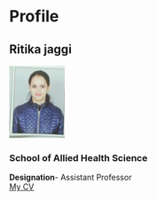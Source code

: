 # Profile
## Ritika jaggi
![faculty picture](/ritika_data/IMG20180605090131%5B1%5D.jpeg)
### School of Allied Health Science  
**Designation**- Assistant Professor  
[My CV](https://docs.google.com/document/d/1_T7n7iGEH100EXq3rylU-7E6Z5Ubbb4q/edit?usp=sharing&ouid=111135618194232116216&rtpof=true&sd=true)
